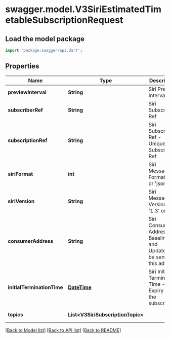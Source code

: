 # swagger.model.V3SiriEstimatedTimetableSubscriptionRequest

## Load the model package
```dart
import 'package:swagger/api.dart';
```

## Properties
Name | Type | Description | Notes
------------ | ------------- | ------------- | -------------
**previewInterval** | **String** | Siri Preview Interval | [default to null]
**subscriberRef** | **String** | Siri Subscriber Ref | [default to null]
**subscriptionRef** | **String** | Siri Subscription Ref - Unique to a Subscriber Ref | [default to null]
**siriFormat** | **int** | Siri Message Format &#x27;xml&#x27; or &#x27;json&#x27; | [default to null]
**siriVersion** | **String** | Siri Message Version &#x27;1.3&#x27; or &#x27;2.0&#x27; | [default to null]
**consumerAddress** | **String** | Siri Consumer Address - Baseline and Updates will be sent to this address | [default to null]
**initialTerminationTime** | [**DateTime**](DateTime.md) | Siri Initial Termination Time - Expiry of the subscription | [default to null]
**topics** | [**List&lt;V3SiriSubscriptionTopic&gt;**](V3SiriSubscriptionTopic.md) |  | [default to []]

[[Back to Model list]](../README.md#documentation-for-models) [[Back to API list]](../README.md#documentation-for-api-endpoints) [[Back to README]](../README.md)

